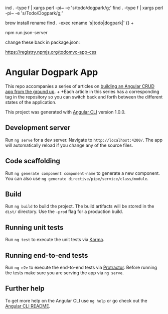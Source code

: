 ind . -type f | xargs perl -pi~ -e 's/todo/dogpark/g;'
find . -type f | xargs perl -pi~ -e 's/Todo/Dogpark/g;'




brew install rename
find . -exec rename 's|todo|dogpark|' {} +

npm run json-server

change these back in package.json:

https://registry.npmjs.org/todomvc-app-css



# Angular Dogpark App

This repo accompanies a series of articles on [building an Angular CRUD app from the ground up](https://www.sitepoint.com/series/build-an-angular-crud-app-from-the-ground-up/).
 +
 +Each article in this series has a corresponding tag in the repository so you can switch back and forth between the different states of the application.

This project was generated with [Angular CLI](https://github.com/angular/angular-cli) version 1.0.0.

## Development server

Run `ng serve` for a dev server. Navigate to `http://localhost:4200/`. The app will automatically reload if you change any of the source files.

## Code scaffolding

Run `ng generate component component-name` to generate a new component. You can also use `ng generate directive/pipe/service/class/module`.

## Build

Run `ng build` to build the project. The build artifacts will be stored in the `dist/` directory. Use the `-prod` flag for a production build.

## Running unit tests

Run `ng test` to execute the unit tests via [Karma](https://karma-runner.github.io).

## Running end-to-end tests

Run `ng e2e` to execute the end-to-end tests via [Protractor](http://www.protractortest.org/).
Before running the tests make sure you are serving the app via `ng serve`.

## Further help

To get more help on the Angular CLI use `ng help` or go check out the [Angular CLI README](https://github.com/angular/angular-cli/blob/master/README.md).
